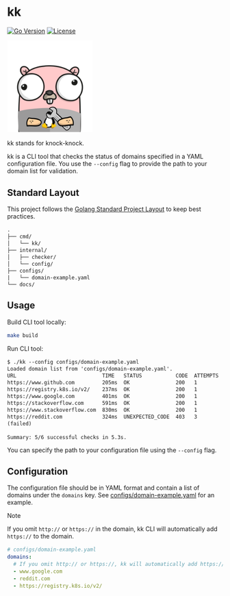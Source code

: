# kk

[![Go Version](https://img.shields.io/badge/Go-1.24-00ADD8?style=flat-square&logo=go&color=black&logoColor=white)](https://golang.org/dl/)
[![License](https://img.shields.io/badge/License-MIT-blue.svg?style=flat-square&color=black)](https://opensource.org/licenses/MIT)

<img src="./docs/1.png" alt="Gopher character" width="200">

kk stands for knock-knock.

kk is a CLI tool that checks the status of domains specified in a YAML configuration file. You use the `--config` flag to provide the path to your domain list for validation.

## Standard Layout

This project follows the [Golang Standard Project Layout](https://github.com/golang-standards/project-layout) to keep best practices.

```console
.
├── cmd/
│   └── kk/
├── internal/
│   ├── checker/
│   └── config/
├── configs/
|   └── domain-example.yaml
└── docs/
```

## Usage

Build CLI tool locally:

```bash
make build
```

Run CLI tool:

```console
$ ./kk --config configs/domain-example.yaml
Loaded domain list from 'configs/domain-example.yaml'.
URL                            TIME   STATUS           CODE  ATTEMPTS
https://www.github.com         205ms  OK               200   1
https://registry.k8s.io/v2/    237ms  OK               200   1
https://www.google.com         401ms  OK               200   1
https://stackoverflow.com      591ms  OK               200   1
https://www.stackoverflow.com  830ms  OK               200   1
https://reddit.com             324ms  UNEXPECTED_CODE  403   3 (failed)

Summary: 5/6 successful checks in 5.3s.
```

You can specify the path to your configuration file using the `--config` flag.

## Configuration

The configuration file should be in YAML format and contain a list of domains under the `domains` key. See [configs/domain-example.yaml](./configs/domain-example.yaml) for an example.

> [!NOTE]
> If you omit `http://` or `https://` in the domain, kk CLI will automatically add `https://` to the domain.

```yaml
# configs/domain-example.yaml
domains:
  # If you omit http:// or https://, kk will automatically add https:// to the domain.
  - www.google.com
  - reddit.com
  - https://registry.k8s.io/v2/
```
